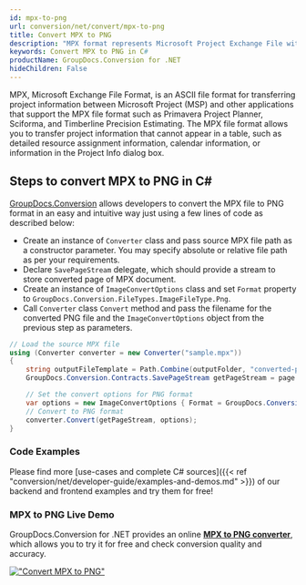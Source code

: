 ```yaml
---
id: mpx-to-png
url: conversion/net/convert/mpx-to-png
title: Convert MPX to PNG
description: "MPX format represents Microsoft Project Exchange File with .mpx extension. Learn how to convert MPX to PNG file programmatically in C# language using GroupDocs.Conversion for .NET library."
keywords: Convert MPX to PNG in C#
productName: GroupDocs.Conversion for .NET
hideChildren: False
---
```


MPX, Microsoft Exchange File Format, is an ASCII file format for transferring project information between Microsoft Project (MSP) and other applications that support the MPX file format such as Primavera Project Planner, Sciforma, and Timberline Precision Estimating. The MPX file format allows you to transfer project information that cannot appear in a table, such as detailed resource assignment information, calendar information, or information in the Project Info dialog box.

## Steps to convert MPX to PNG in C#

[GroupDocs.Conversion](https://products.groupdocs.com/conversion/net) allows developers to convert the MPX file to PNG format in an easy and intuitive way just using a few lines of code as described below:

* Create an instance of `Converter` class and pass source MPX file path as a constructor parameter. You may specify absolute or relative file path as per your requirements. 
* Declare `SavePageStream` delegate, which should provide a stream to store converted page of MPX document.
* Create an instance of `ImageConvertOptions` class and set `Format` property to `GroupDocs.Conversion.FileTypes.ImageFileType.Png`.
* Call `Converter` class `Convert` method and pass the filename for the converted PNG file and the `ImageConvertOptions` object from the previous step as parameters.

```csharp
// Load the source MPX file
using (Converter converter = new Converter("sample.mpx"))
{
    string outputFileTemplate = Path.Combine(outputFolder, "converted-page-{0}.png");
    GroupDocs.Conversion.Contracts.SavePageStream getPageStream = page => new FileStream(string.Format(outputFileTemplate, page), FileMode.Create);

    // Set the convert options for PNG format
    var options = new ImageConvertOptions { Format = GroupDocs.Conversion.FileTypes.ImageFileType.Png };   
    // Convert to PNG format
    converter.Convert(getPageStream, options);
}
```

### Code Examples

Please find more [use-cases and complete C# sources]({{< ref "conversion/net/developer-guide/examples-and-demos.md" >}}) of our backend and frontend examples and try them for free!

### MPX to PNG Live Demo

GroupDocs.Conversion for .NET provides an online [**MPX to PNG converter**](https://products.groupdocs.app/conversion/mpx-to-png), which allows you to try it for free and check conversion quality and accuracy.

[!["Convert MPX to PNG"](conversion/net/images/convert-to-png/convert-mpx-to-png.png)](https://products.groupdocs.app/conversion/mpx-to-png)